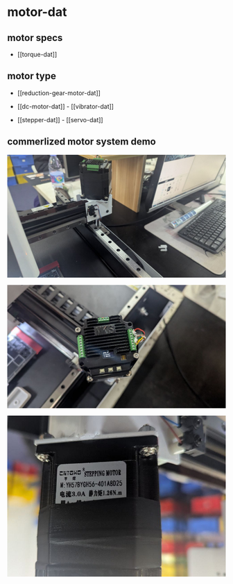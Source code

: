 
# motor-dat

## motor specs 

- [[torque-dat]]

## motor type 

- [[reduction-gear-motor-dat]]

- [[dc-motor-dat]] - [[vibrator-dat]]

- [[stepper-dat]] - [[servo-dat]]





## commerlized motor system demo 

![](2025-04-02-17-27-39.png)

![](2025-04-02-17-27-47.png)

![](2025-04-02-17-28-34.png)

